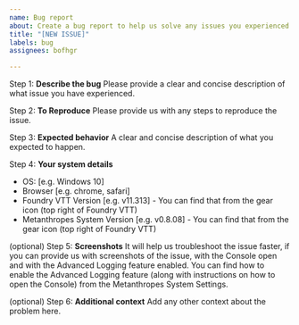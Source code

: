 ```yaml
---
name: Bug report
about: Create a bug report to help us solve any issues you experienced
title: "[NEW ISSUE]"
labels: bug
assignees: bofhgr

---
```


Step 1: **Describe the bug**
Please provide a clear and concise description of what issue you have experienced.

Step 2: **To Reproduce**
Please provide us with any steps to reproduce the issue.

Step 3: **Expected behavior**
A clear and concise description of what you expected to happen.

Step 4: **Your system details**
 - OS: [e.g. Windows 10]
 - Browser [e.g. chrome, safari]
 - Foundry VTT Version [e.g. v11.313] - You can find that from the gear icon (top right of Foundry VTT)
 - Metanthropes System Version [e.g. v0.8.08] - You can find that from the gear icon (top right of Foundry VTT)

(optional) Step 5: **Screenshots**
It will help us troubleshoot the issue faster, if you can provide us with screenshots of the issue, with the Console open and with the Advanced Logging feature enabled.
You can find how to enable the Advanced Logging feature (along with instructions on how to open the Console) from the Metanthropes System Settings.

(optional) Step 6: **Additional context**
Add any other context about the problem here.
